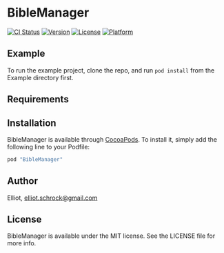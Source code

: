 # BibleManager

[![CI Status](http://img.shields.io/travis/Elliot/BibleManager.svg?style=flat)](https://travis-ci.org/Elliot/BibleManager)
[![Version](https://img.shields.io/cocoapods/v/BibleManager.svg?style=flat)](http://cocoapods.org/pods/BibleManager)
[![License](https://img.shields.io/cocoapods/l/BibleManager.svg?style=flat)](http://cocoapods.org/pods/BibleManager)
[![Platform](https://img.shields.io/cocoapods/p/BibleManager.svg?style=flat)](http://cocoapods.org/pods/BibleManager)

## Example

To run the example project, clone the repo, and run `pod install` from the Example directory first.

## Requirements

## Installation

BibleManager is available through [CocoaPods](http://cocoapods.org). To install
it, simply add the following line to your Podfile:

```ruby
pod "BibleManager"
```

## Author

Elliot, elliot.schrock@gmail.com

## License

BibleManager is available under the MIT license. See the LICENSE file for more info.
